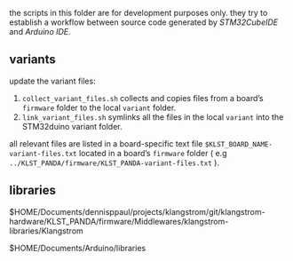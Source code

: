 the scripts in this folder are for development purposes only. they try to establish a workflow between source code generated by *STM32CubeIDE* and *Arduino IDE*. 

## variants 

update the variant files:

1. `collect_variant_files.sh` collects and copies files from a board’s `firmware` folder to the local `variant` folder. 
2. `link_variant_files.sh‌` symlinks all the files in the local `variant` into the STM32duino variant folder.

all relevant files are listed in a board-specific text file `$KLST_BOARD_NAME-variant-files.txt` located in a board’s `firmware` folder ( e.g `../KLST_PANDA/firmware/KLST_PANDA-variant-files.txt` ).

## libraries


$HOME/Documents/dennisppaul/projects/klangstrom/git/klangstrom-hardware/KLST_PANDA/firmware/Middlewares/klangstrom-libraries/Klangstrom

$HOME/Documents/Arduino/libraries
